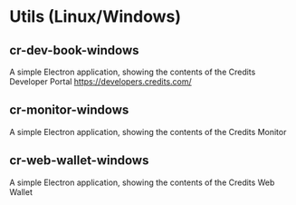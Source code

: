 # Utils (Linux/Windows)

## cr-dev-book-windows
A simple Electron application, showing the contents of the Credits Developer Portal https://developers.credits.com/

## cr-monitor-windows
A simple Electron application, showing the contents of the Credits Monitor 

## cr-web-wallet-windows
A simple Electron application, showing the contents of the Credits Web Wallet
